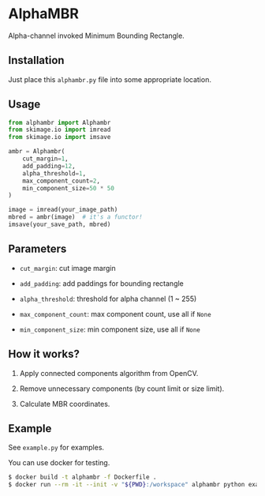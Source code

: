 # AlphaMBR

Alpha-channel invoked Minimum Bounding Rectangle.

## Installation

Just place this `alphambr.py` file into some appropriate location.

## Usage

```python
from alphambr import Alphambr
from skimage.io import imread
from skimage.io import imsave

ambr = Alphambr(
    cut_margin=1,
    add_padding=12,
    alpha_threshold=1,
    max_component_count=2,
    min_component_size=50 * 50
)

image = imread(your_image_path)
mbred = ambr(image)  # it's a functor!
imsave(your_save_path, mbred)
```

## Parameters

* `cut_margin`: cut image margin

* `add_padding`: add paddings for bounding rectangle

* `alpha_threshold`: threshold for alpha channel (1 ~ 255)

* `max_component_count`: max component count, use all if `None`

* `min_component_size`: min component size, use all if `None`

## How it works?

1. Apply connected components algorithm from OpenCV.

2. Remove unnecessary components (by count limit or size limit).

3. Calculate MBR coordinates.

## Example

See `example.py` for examples.

You can use docker for testing.

```bash
$ docker build -t alphambr -f Dockerfile .
$ docker run --rm -it --init -v "${PWD}:/workspace" alphambr python example.py
```
